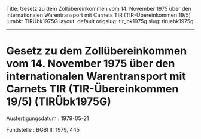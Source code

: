 Title: Gesetz zu dem Zollübereinkommen vom 14. November 1975 über den internationalen
  Warentransport mit Carnets TIR (TIR-Übereinkommen 19/5)
jurabk: TIRÜbk1975G
layout: default
origslug: tir_bk1975g
slug: tiruebk1975g

---

# Gesetz zu dem Zollübereinkommen vom 14. November 1975 über den internationalen Warentransport mit Carnets TIR (TIR-Übereinkommen 19/5) (TIRÜbk1975G)

Ausfertigungsdatum
:   1979-05-21

Fundstelle
:   BGBl II: 1979, 445

